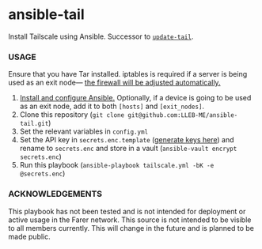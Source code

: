 # ansible-tail
Install Tailscale using Ansible. Successor to [`update-tail`](https://github.com/LLEB-ME/update-tail).

### USAGE
Ensure that you have Tar installed. iptables is required if a server is being used as an exit node— [the firewall will be adjusted automatically.](https://github.com/LLEB-ME/ansible-tail/blob/main/tailscale.yml#L84-L85)

1. [Install and configure Ansible.](https://docs.ansible.com/ansible/latest/installation_guide/index.html)
   Optionally, if a device is going to be used as an exit node, add it to both `[hosts]` and `[exit_nodes]`.
2. Clone this repository (`git clone git@github.com:LLEB-ME/ansible-tail.git`)
3. Set the relevant variables in `config.yml`
4. Set the API key in `secrets.enc.template` ([generate keys here](https://login.tailscale.com/admin/settings/keys)) and rename to `secrets.enc` and store in a vault (`ansible-vault encrypt secrets.enc`)
4. Run this playbook (`ansible-playbook tailscale.yml -bK -e @secrets.enc`)

### ACKNOWLEDGEMENTS
This playbook has not been tested and is not intended for deployment or active usage in the Farer network. This source is not intended to be visible to all members currently. This will change in the future and is planned to be made public.
